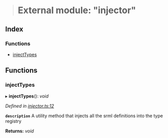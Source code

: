 > # External module: "injector"

## Index

### Functions

* [injectTypes](_injector_.md#injecttypes)

## Functions

###  injectTypes

▸ **injectTypes**(): *void*

*Defined in [injector.ts:12](https://github.com/polkadot-js/api/blob/b889e56/packages/types/src/injector.ts#L12)*

**`description`** A utility method that injects all the srml definitions into the type registry

**Returns:** *void*
